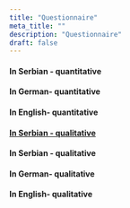 ```yaml
---
title: "Questionnaire"
meta_title: ""
description: "Questionnaire"
draft: false
---
```


#### In Serbian - quantitative

#### In German- quantitative

#### In English- quantitative

#### [ In Serbian - qualitative](/docs/Pitanja.pdf)

#### In Serbian - qualitative

#### In German- qualitative

#### In English- qualitative